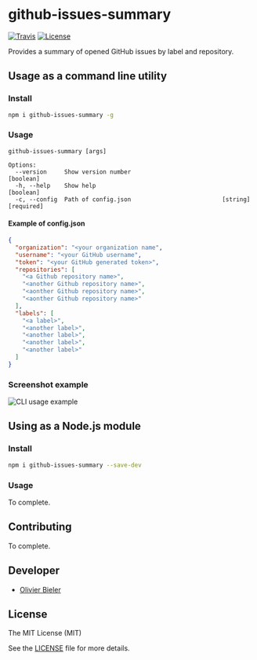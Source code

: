 github-issues-summary
=====================

[![Travis](https://travis-ci.com/obieler/github-issues-summary.svg?branch=master)]()
[![License](https://img.shields.io/github/license/obieler/github-issues-summary)]()

Provides a summary of opened GitHub issues by label and repository.


Usage as a command line utility
-------------------------------

### Install

```bash
npm i github-issues-summary -g
```

### Usage

```console
github-issues-summary [args]

Options:
  --version     Show version number                                    [boolean]
  -h, --help    Show help                                              [boolean]
  -c, --config  Path of config.json                          [string] [required]
```

#### Example of config.json
```json
{
  "organization": "<your organization name",
  "username": "<your GitHub username",
  "token": "<your GitHub generated token>",
  "repositories": [
    "<a Github repository name>",
    "<another Github repository name>",
    "<aonther Github repository name>",
    "<aonther Github repository name>"
  ],
  "labels": [
    "<a label>",
    "<another label>",
    "<another label>",
    "<another label>",
    "<another label>"
  ]
}
```

### Screenshot example

![CLI usage example](https://raw.github.com/obieler/github-issues-summary/master/docs/screenshot-example.png)

Using as a Node.js module
-------------------------

### Install

```bash
npm i github-issues-summary --save-dev
```

### Usage

To complete.

Contributing
-------------

To complete.

Developer
---------

  * [Olivier Bieler](https://github.com/obieler)

License
-------

The MIT License (MIT)

See the [LICENSE](LICENSE) file for more details.
